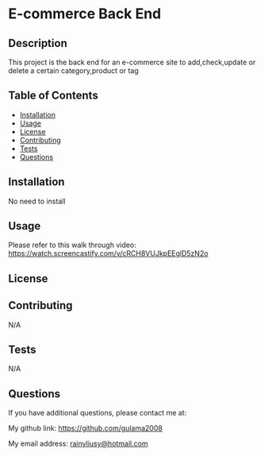 # E-commerce Back End 
  
## Description

This project is the back end for an e-commerce site to add,check,update or delete a certain category,product or tag

## Table of Contents

- [Installation](#installation)
- [Usage](#usage)
- [License](#license)
- [Contributing](#contributing)
- [Tests](#tests)
- [Questions](#questions)

## Installation

No need to install

## Usage

Please refer to this walk through video: https://watch.screencastify.com/v/cRCH8VUJkpEEglD5zN2o

## License



## Contributing

N/A

## Tests

N/A

## Questions

If you have additional questions, please contact me at: 

My github link: https://github.com/gulama2008

My email address: rainyliusy@hotmail.com
